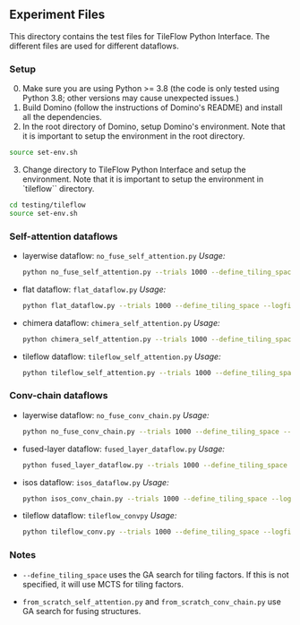 ## Experiment Files

This directory contains the test files for TileFlow Python Interface.
The different files are used for different dataflows.

### Setup
0. Make sure you are using Python >= 3.8 (the code is only tested using Python 3.8; other versions may cause unexpected issues.)
1. Build Domino (follow the instructions of Domino's README) and install all the dependencies.
2. In the root directory of Domino, setup Domino's environment. Note that it is important to setup the environment in the root directory.
```sh
source set-env.sh
``` 
3. Change directory to TileFlow Python Interface and setup the environment. Note that it is important to setup the environment in `tileflow`` directory.
```sh
cd testing/tileflow
source set-env.sh
```

### Self-attention dataflows
- layerwise dataflow: `no_fuse_self_attention.py`
    *Usage:* 
    ```sh
    python no_fuse_self_attention.py --trials 1000 --define_tiling_space --logfile no_fuse_self_attention.log
    ```

- flat dataflow: `flat_dataflow.py`
    *Usage:* 
    ```sh
    python flat_dataflow.py --trials 1000 --define_tiling_space --logfile flat_self_attention.log --dataflow rgran
    ```

- chimera dataflow: `chimera_self_attention.py`
    *Usage:* 
    ```sh
    python chimera_self_attention.py --trials 1000 --define_tiling_space --logfile chimera_self_attention.log
    ```

- tileflow dataflow: `tileflow_self_attention.py`
    *Usage:* 
    ```sh
    python tileflow_self_attention.py --trials 1000 --define_tiling_space --logfile tileflow_self_attention.log
    ```

### Conv-chain dataflows
- layerwise dataflow: `no_fuse_conv_chain.py`
    *Usage:* 
    ```sh
    python no_fuse_conv_chain.py --trials 1000 --define_tiling_space --logfile no_fuse_conv_chain.log --layout nhwc
    ```

- fused-layer dataflow: `fused_layer_dataflow.py`
    *Usage:* 
    ```sh
    python fused_layer_dataflow.py --trials 1000 --define_tiling_space --logfile fused_layer_conv_chain.log --layout nhwc
    ```

- isos dataflow: `isos_dataflow.py`
    *Usage:* 
    ```sh
    python isos_conv_chain.py --trials 1000 --define_tiling_space --logfile isos_conv_chain.log --layout nhwc
    ```

- tileflow dataflow: `tileflow_convpy`
    *Usage:* 
    ```sh
    python tileflow_conv.py --trials 1000 --define_tiling_space --logfile tileflow_conv_chain.log --layout nhwc
    ```

### Notes
- `--define_tiling_space` uses the GA search for tiling factors. If this is not specified, it will use MCTS for tiling factors.

- `from_scratch_self_attention.py` and `from_scratch_conv_chain.py` use GA search for fusing structures.